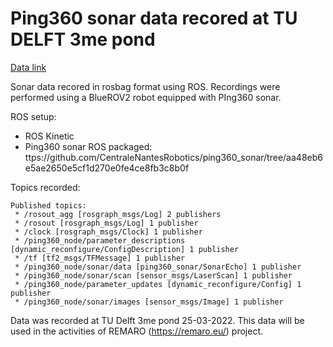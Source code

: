 # Ping360 sonar data recored at TU DELFT 3me pond

[Data link](https://figshare.com/s/e61264438d5ee481829b)

Sonar data recored in rosbag format using ROS. Recordings were performed using a BlueROV2 robot equipped with PIng360 sonar.

ROS setup:
- ROS Kinetic
- Ping360 sonar ROS packaged: ttps://github.com/CentraleNantesRobotics/ping360_sonar/tree/aa48eb6e5ae2650e5cf1d270e0fe4ce8fb3c8b0f

Topics recorded:

```
Published topics:
 * /rosout_agg [rosgraph_msgs/Log] 2 publishers
 * /rosout [rosgraph_msgs/Log] 1 publisher
 * /clock [rosgraph_msgs/Clock] 1 publisher
 * /ping360_node/parameter_descriptions [dynamic_reconfigure/ConfigDescription] 1 publisher
 * /tf [tf2_msgs/TFMessage] 1 publisher
 * /ping360_node/sonar/data [ping360_sonar/SonarEcho] 1 publisher
 * /ping360_node/sonar/scan [sensor_msgs/LaserScan] 1 publisher
 * /ping360_node/parameter_updates [dynamic_reconfigure/Config] 1 publisher
 * /ping360_node/sonar/images [sensor_msgs/Image] 1 publisher
```


Data was recorded at TU Delft 3me pond 25-03-2022.
This data will be used in the activities of REMARO (https://remaro.eu/) project.
